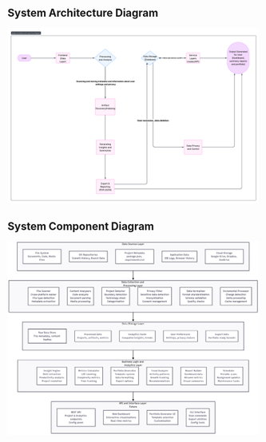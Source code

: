 ## System Architecture Diagram
![Architecture Diagram](https://github.com/COSC-499-W2025/capstone-project-team-7/blob/ef391f60e7cd7b32ed37fe2f86b4538cd3d3fd7d/docs/assets/architectureDiagram.png)

## System Component Diagram
![Component Diagram](https://github.com/COSC-499-W2025/capstone-project-team-7/blob/a51b2ecd844ba9c5b78f8e71f481ff9dec6c95b9/docs/assets/componentDiagram.png)
